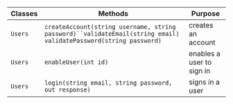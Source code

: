 |Classes               | Methods                                                                                                              | Purpose                          |
|----------------------|----------------------------------------------------------------------------------------------------------------------|----------------------------------|
| `Users`              | `createAccount(string username, string password)``validateEmail(string email)` `validatePassword(string password)`   | creates an account               |
| `Users`              | `enableUser(int id)`                                                                                                 | enables a user to sign in        | 
| `Users`              | `login(string email, string password, out response)`                                                                 | signs in a user                  | 